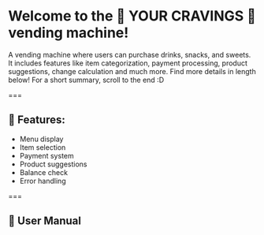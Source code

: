 # Welcome to the 🎀 YOUR CRAVINGS 🎀 vending machine!
A vending machine where users can purchase drinks, snacks, and sweets. It includes features like item categorization, payment processing, product suggestions, change calculation and much more. Find more details in length below! For a short summary, scroll to the end :D

=== 

## 🎀 Features:
- Menu display
- Item selection
- Payment system
- Product suggestions
- Balance check
- Error handling 

=== 

## 🎀 User Manual
